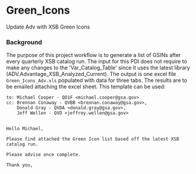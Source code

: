 # Green_Icons
 Update Adv with XSB Green Icons


### Background
The purpose of this project workflow is to generate a list of GSINs after every quarterly XSB catalog run. The  input for this PDI does not require to make any changes to the 'Var_Catalog_Table' since it uses the latest library (ADV.Advantage_XSB_Analyzed_Current).  The output is one excel file `Green_Icons_Adv.xls` populated with data for three tabs. The results are to be emailed attaching the excel sheet. This template can be used:

```
to:	Michael Cooper - QD1F <michael.cooper@gsa.gov>
cc:	Brennan Conaway - QVBB <brennan.conaway@gsa.gov>,
	Donald Gray - QVDA <donald.gray@gsa.gov>,
	Jeff Wellen - QVD <jeffrey.wellen@gsa.gov>


Hello Michael, 

Please find attached the Green Icon list based off the latest XSB catalog run. 

Please advise once complete. 

Thank you, 

```



